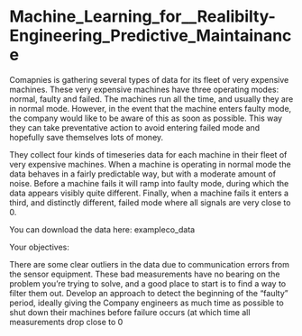 # Machine_Learning_for__Realibilty-Engineering_Predictive_Maintainance

Comapnies is gathering several types of data for its fleet of very expensive machines. 
These very expensive machines have three operating modes: normal, faulty and failed. 
The machines run all the time, and usually they are in normal mode. 
However, in the event that the machine enters faulty mode, the company would like to be aware of this as soon as possible. 
This way they can take preventative action to avoid entering failed mode and hopefully save themselves lots of money.

They collect four kinds of timeseries data for each machine in their fleet of very expensive machines. 
When a machine is operating in normal mode the data behaves in a fairly predictable way, but with a moderate amount of noise. 
Before a machine fails it will ramp into faulty mode, during which the data appears visibly quite different.
Finally, when a machine fails it enters a third, and distinctly different, failed mode where all signals are very close to 0.

You can download the data here: exampleco_data

Your objectives:

There are some clear outliers in the data due to communication errors from the sensor equipment. 
These bad measurements have no bearing on the problem you’re trying to solve, and a good place to start is to find a way to filter them out.
Develop an approach to detect the beginning of the “faulty” period, ideally giving the Company engineers as much time as possible to shut 
down their machines before failure occurs (at which time all measurements drop close to 0
